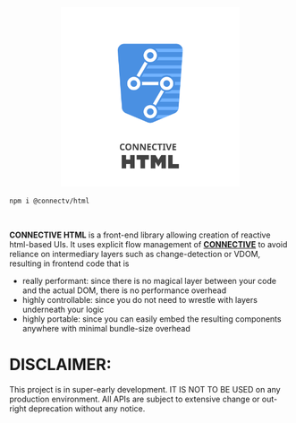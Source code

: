 <p align="center">
<img src="https://raw.githubusercontent.com/CONNECT-platform/connective-html/master/logo.svg?sanitize=true" width="320px"/>
</p>

```
npm i @connectv/html
```
<br>

**CONNECTIVE HTML** is a front-end library allowing creation of reactive html-based UIs. It uses explicit flow management
of [**CONNECTIVE**](https://connective.dev) to avoid reliance on intermediary layers such as change-detection or VDOM,
resulting in frontend code that is

- really performant: since there is no magical layer between your code and the actual DOM, there is no performance overhead
- highly controllable: since you do not need to wrestle with layers underneath your logic
- highly portable: since you can easily embed the resulting components anywhere with minimal bundle-size overhead


# DISCLAIMER:

This project is in super-early development. IT IS NOT TO BE USED on any production environment. All APIs are subject to
extensive change or out-right deprecation without any notice.
